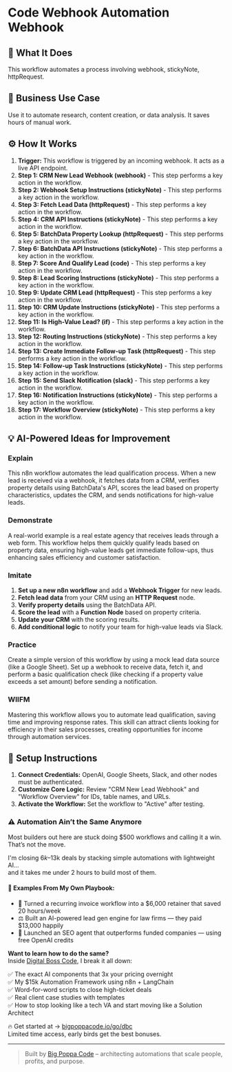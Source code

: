 # Code Webhook Automation Webhook

## 🚀 What It Does
This workflow automates a process involving webhook, stickyNote, httpRequest.

## 💼 Business Use Case
Use it to automate research, content creation, or data analysis. It saves hours of manual work.

## ⚙️ How It Works
1.  **Trigger:** This workflow is triggered by an incoming webhook. It acts as a live API endpoint.
2. **Step 1: CRM New Lead Webhook (webhook)** - This step performs a key action in the workflow.
3. **Step 2: Webhook Setup Instructions (stickyNote)** - This step performs a key action in the workflow.
4. **Step 3: Fetch Lead Data (httpRequest)** - This step performs a key action in the workflow.
5. **Step 4: CRM API Instructions (stickyNote)** - This step performs a key action in the workflow.
6. **Step 5: BatchData Property Lookup (httpRequest)** - This step performs a key action in the workflow.
7. **Step 6: BatchData API Instructions (stickyNote)** - This step performs a key action in the workflow.
8. **Step 7: Score And Qualify Lead (code)** - This step performs a key action in the workflow.
9. **Step 8: Lead Scoring Instructions (stickyNote)** - This step performs a key action in the workflow.
10. **Step 9: Update CRM Lead (httpRequest)** - This step performs a key action in the workflow.
11. **Step 10: CRM Update Instructions (stickyNote)** - This step performs a key action in the workflow.
12. **Step 11: Is High-Value Lead? (if)** - This step performs a key action in the workflow.
13. **Step 12: Routing Instructions (stickyNote)** - This step performs a key action in the workflow.
14. **Step 13: Create Immediate Follow-up Task (httpRequest)** - This step performs a key action in the workflow.
15. **Step 14: Follow-up Task Instructions (stickyNote)** - This step performs a key action in the workflow.
16. **Step 15: Send Slack Notification (slack)** - This step performs a key action in the workflow.
17. **Step 16: Notification Instructions (stickyNote)** - This step performs a key action in the workflow.
18. **Step 17: Workflow Overview (stickyNote)** - This step performs a key action in the workflow.

## 💡 AI-Powered Ideas for Improvement
### Explain
This n8n workflow automates the lead qualification process. When a new lead is received via a webhook, it fetches data from a CRM, verifies property details using BatchData's API, scores the lead based on property characteristics, updates the CRM, and sends notifications for high-value leads.

### Demonstrate
A real-world example is a real estate agency that receives leads through a web form. This workflow helps them quickly qualify leads based on property data, ensuring high-value leads get immediate follow-ups, thus enhancing sales efficiency and customer satisfaction.

### Imitate
1. **Set up a new n8n workflow** and add a **Webhook Trigger** for new leads.
2. **Fetch lead data** from your CRM using an **HTTP Request** node.
3. **Verify property details** using the BatchData API.
4. **Score the lead** with a **Function Node** based on property criteria.
5. **Update your CRM** with the scoring results.
6. **Add conditional logic** to notify your team for high-value leads via Slack.

### Practice
Create a simple version of this workflow by using a mock lead data source (like a Google Sheet). Set up a webhook to receive data, fetch it, and perform a basic qualification check (like checking if a property value exceeds a set amount) before sending a notification.

### WIIFM
Mastering this workflow allows you to automate lead qualification, saving time and improving response rates. This skill can attract clients looking for efficiency in their sales processes, creating opportunities for income through automation services.

## 🔧 Setup Instructions
1. **Connect Credentials:** OpenAI, Google Sheets, Slack, and other nodes must be authenticated.
2. **Customize Core Logic:** Review "CRM New Lead Webhook" and "Workflow Overview" for IDs, table names, and URLs.
3. **Activate the Workflow:** Set the workflow to "Active" after testing.

### ⚠️ Automation Ain’t the Same Anymore

Most builders out here are stuck doing $500 workflows and calling it a win.  
That’s not the move.  

I'm closing $6k–$13k deals by stacking simple automations with lightweight AI...  
and it takes me under 2 hours to build most of them.

#### 🧠 Examples From My Own Playbook:
- 🔁 Turned a recurring invoice workflow into a $6,000 retainer that saved 20 hours/week  
- ⚖️ Built an AI-powered lead gen engine for law firms — they paid $13,000 happily  
- 🚀 Launched an SEO agent that outperforms funded companies — using free OpenAI credits  

**Want to learn how to do the same?**  
Inside [Digital Boss Code](https://bigpoppacode.io/go/dbc), I break it all down:

✅ The exact AI components that 3x your pricing overnight  
✅ My $15k Automation Framework using n8n + LangChain  
✅ Word-for-word scripts to close high-ticket deals  
✅ Real client case studies with templates  
✅ How to stop looking like a tech VA and start moving like a Solution Architect  

🔥 Get started at → [bigpoppacode.io/go/dbc](https://bigpoppacode.io/go/dbc)  
Limited time access, early birds get the best bonuses.

---
> Built by [Big Poppa Code](https://bigpoppacode.io) – architecting automations that scale people, profits, and purpose.
